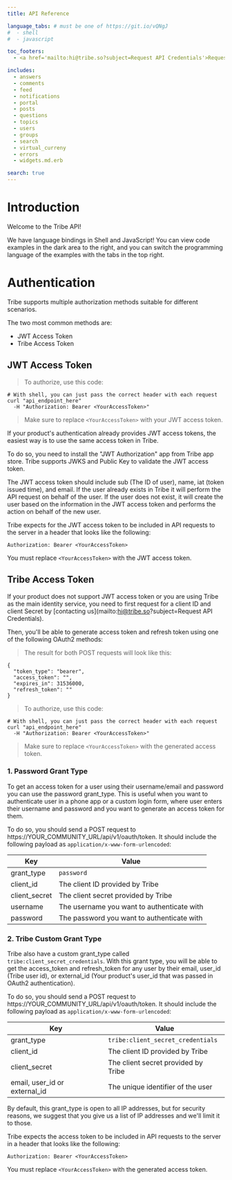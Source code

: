 ```yaml
---
title: API Reference

language_tabs: # must be one of https://git.io/vQNgJ
#  - shell
#  - javascript

toc_footers:
  - <a href='mailto:hi@tribe.so?subject=Request API Credentials'>Request API Credentials</a>

includes:
  - answers
  - comments
  - feed
  - notifications
  - portal
  - posts
  - questions
  - topics
  - users
  - groups
  - search
  - virtual_curreny
  - errors
  - widgets.md.erb

search: true
---
```


# Introduction

Welcome to the Tribe API!

We have language bindings in Shell and JavaScript! You can view code examples in the dark area to the right, and you can switch the programming language of the examples with the tabs in the top right.

# Authentication

Tribe supports multiple authorization methods suitable for different scenarios.

The two most common methods are:

- JWT Access Token
- Tribe Access Token

## JWT Access Token

> To authorize, use this code:

```shell
# With shell, you can just pass the correct header with each request
curl "api_endpoint_here"
  -H "Authorization: Bearer <YourAccessToken>"
```

<!--
```javascript
const tribe = require("tribe");

let api = tribe.authorize("<YourAccessToken>");
```
-->

> Make sure to replace `<YourAccessToken>` with your JWT access token.

If your product's authentication already provides JWT access tokens, the easiest way is to use the same access token in Tribe.

To do so, you need to install the "JWT Authorization" app from Tribe app store. Tribe supports JWKS and Public Key to validate the JWT access token.

The JWT access token should include sub (The ID of user), name, iat (token issued time), and email. If the user already exists in Tribe it will perform the API request on behalf of the user. If the user does not exist, it will create the user based on the information in the JWT access token and performs the action on behalf of the new user.

Tribe expects for the JWT access token to be included in API requests to the server in a header that looks like the following:

`Authorization: Bearer <YourAccessToken>`

<aside class="notice">
You must replace <code>&lt;YourAccessToken&gt;</code> with the JWT access token.
</aside>

## Tribe Access Token

If your product does not support JWT access token or you are using Tribe as the main identity service, you need to first request for a client ID and client Secret by [contacting us](mailto:hi@tribe.so?subject=Request API Credentials).

Then, you'll be able to generate access token and refresh token using one of the following OAuth2 methods:

> The result for both POST requests will look like this:

```
{
  "token_type": "bearer",
  "access_token": "",
  "expires_in": 31536000,
  "refresh_token": ""
}
```

> To authorize, use this code:

```shell
# With shell, you can just pass the correct header with each request
curl "api_endpoint_here"
  -H "Authorization: Bearer <YourAccessToken>"
```

<!--
```javascript
const tribe = require("tribe");

let api = tribe.authorize("<YourAccessToken>");
```
-->

> Make sure to replace `<YourAccessToken>` with the generated access token.

### 1. Password Grant Type

To get an access token for a user using their username/email and password you can use the password grant_type. This is useful when you want to authenticate user in a phone app or a custom login form, where user enters their username and password and you want to generate an access token for them.

To do so, you should send a POST request to https://YOUR_COMMUNITY_URL/api/v1/oauth/token. It should include the following payload as <code>application/x-www-form-urlencoded</code>:

| Key           | Value                                      |
| ------------- | ------------------------------------------ |
| grant_type    | <code>password</code>                      |
| client_id     | The client ID provided by Tribe            |
| client_secret | The client secret provided by Tribe        |
| username      | The username you want to authenticate with |
| password      | The password you want to authenticate with |

### 2. Tribe Custom Grant Type

Tribe also have a custom grant_type called <code>tribe:client_secret_credentials</code>. With this grant type, you will be able to get the access_token and refresh_token for any user by their email, user_id (Tribe user id), or external_id (Your product's user_id that was passed in OAuth2 authentication).

To do so, you should send a POST request to https://YOUR_COMMUNITY_URL/api/v1/oauth/token. It should include the following payload as <code>application/x-www-form-urlencoded</code>:

| Key                           | Value                                        |
| ----------------------------- | -------------------------------------------- |
| grant_type                    | <code>tribe:client_secret_credentials</code> |
| client_id                     | The client ID provided by Tribe              |
| client_secret                 | The client secret provided by Tribe          |
| email, user_id or external_id | The unique identifier of the user            |

By default, this grant_type is open to all IP addresses, but for security reasons, we suggest that you give us a list of IP addresses and we'll limit it to those.

Tribe expects the access token to be included in API requests to the server in a header that looks like the following:

`Authorization: Bearer <YourAccessToken>`

<aside class="notice">
You must replace <code>&lt;YourAccessToken&gt;</code> with the generated access token.
</aside>
